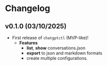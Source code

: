 # Changelog

<!--next-version-placeholder-->

## v0.1.0 (03/10/2025)

- First release of `chatgptctl` (MVP-like)!
  - **Features**
    - **list**, **show** conversations.json
    - **export** to json and markdown formats
    - create multiple configurations.
